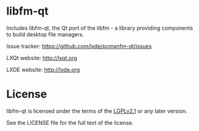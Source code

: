 # libfm-qt

Includes libfm-qt, the Qt port of the libfm - a library providing components to
build desktop file managers.

Issue tracker:
  https://github.com/lxde/pcmanfm-qt/issues

LXQt website:
  http://lxqt.org

LXDE website:
  http://lxde.org


# License

libfm-qt is licensed under the terms of the
[LGPLv2.1](https://www.gnu.org/licenses/old-licenses/lgpl-2.1.html) or any later version.

See the LICENSE file for the full text of the license.
